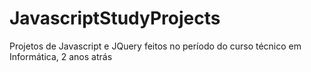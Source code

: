 # JavascriptStudyProjects

Projetos de Javascript e JQuery feitos no período do curso técnico em Informática, 2 anos atrás
